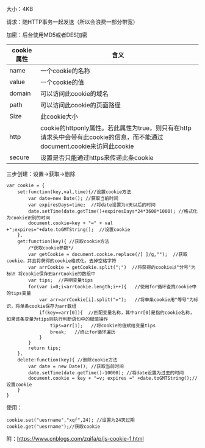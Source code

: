 大小：4KB

请求：随HTTP事务一起发送（所以会浪费一部分带宽）

加密：后台使用MD5或者DES加密

cookie属性 | 含义
---|---
name | 一个cookie的名称
value | 一个cookie的值
domain | 可以访问此cookie的域名
path | 可以访问此cookie的页面路径
Size | 此cookie大小
http | cookie的httponly属性。若此属性为true，则只有在http请求头中会带有此cookie的信息，而不能通过document.cookie来访问此cookie
secure | 设置是否只能通过https来传递此条cookie

三步创建：设置->获取->删除

    var cookie = {
        set:function(key,val,time){//设置cookie方法
            var date=new Date(); //获取当前时间
            var expiresDays=time;  //将date设置为n天以后的时间
            date.setTime(date.getTime()+expiresDays*24*3600*1000); //格式化为cookie识别的时间
            document.cookie=key + "=" + val +";expires="+date.toGMTString();  //设置cookie
        },
        get:function(key){ //获取cookie方法
            /*获取cookie参数*/
            var getCookie = document.cookie.replace(/[ ]/g,"");  //获取cookie，并且将获得的cookie格式化，去掉空格字符
            var arrCookie = getCookie.split(";")  //将获得的cookie以"分号"为标识 将cookie保存到arrCookie的数组中
            var tips;  //声明变量tips
            for(var i=0;i<arrCookie.length;i++){   //使用for循环查找cookie中的tips变量
                var arr=arrCookie[i].split("=");   //将单条cookie用"等号"为标识，将单条cookie保存为arr数组
                if(key==arr[0]){  //匹配变量名称，其中arr[0]是指的cookie名称，如果该条变量为tips则执行判断语句中的赋值操作
                    tips=arr[1];   //将cookie的值赋给变量tips
                    break;   //终止for循环遍历
                }
            }
            return tips;
        },
        delete:function(key){ //删除cookie方法
            var date = new Date(); //获取当前时间
            date.setTime(date.getTime()-10000); //将date设置为过去的时间
            document.cookie = key + "=v; expires =" +date.toGMTString();//设置cookie
        }
    }

使用：

    cookie.set("uesrname","xqf",24); //设置为24天过期
    cookie.get("uesrname");//获取cookie

附：https://www.cnblogs.com/zqifa/p/js-cookie-1.html